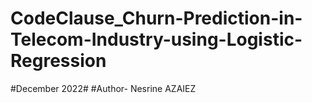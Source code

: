 # CodeClause_Churn-Prediction-in-Telecom-Industry-using-Logistic-Regression
#December 2022#
#Author- Nesrine AZAIEZ
